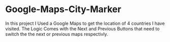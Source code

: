 # Google-Maps-City-Marker

In this project I Used a Google Maps to get the location of 4 countries I have visited.
The Logic Comes with the Next and Previous Buttons that need to switch the the next or previous maps respectivly.
